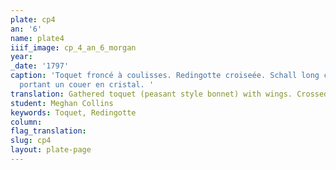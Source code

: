 ```yaml
---
plate: cp4
an: '6'
name: plate4
iiif_image: cp_4_an_6_morgan
year: 
_date: '1797'
caption: 'Toquet froncé à coulisses. Redingotte croiseée. Schall long chaine d''or
  portant un couer en cristal. '
translation: Gathered toquet (peasant style bonnet) with wings. Crossed over-sized coat. Long shawl, gold chain with a crystal spout. 
student: Meghan Collins
keywords: Toquet, Redingotte
column: 
flag_translation: 
slug: cp4
layout: plate-page
---
```

